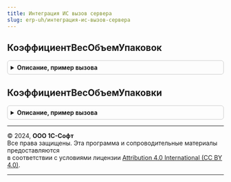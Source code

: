 ```yaml
---
title: Интеграция ИС вызов сервера
slug: erp-uh/интеграция-ис-вызов-сервера
---
```



## КоэффициентВесОбъемУпаковок
<details style="margin: 1em 0; padding: 0.5em; border: 1px solid #ccc; border-radius: 6px;">

<summary style="font-weight: bold; cursor: pointer;">Описание, пример вызова</summary>

```bsl

// Возвращает значения коэффициента, веса, объема упаковок и тип измеряемой величины.
//
// Параметры:
//  ВходящиеДанные - ТаблицаЗначений, ТабличнаяЧасть - Таблица с колонками:
//   * Номенклатура - ОпределяемыйТип.Номенклатура - Ссылка на номенклатуру - обязательно для указания.
//   * Упаковка     - ОпределяемыйТип.Упаковка - Упаковка, данные которой нужно получить - если не указана,
//                                               тогда получаются данные базовой единицы измерения номенклатуры.
//                 - Массив из Структура со свойствами:
//   * Номенклатура - ОпределяемыйТип.Номенклатура - см.ТаблицаЗначений
//   * Упаковка     - ОпределяемыйТип.Упаковка - см.ТаблицаЗначений
//                 - Массив из ОпределяемыйТип.Номенклатура - см.ТаблицаЗначений, Упаковка считается не указанной.
//  ВесОбъемУпаковкиВЕдиницеКонстантИС - Булево - Если ЛОЖЬ, то вес и объем возвращаются в единицах измерения веса и объема,
//                                                иначе - в единицах измерения, указанных в константах:
//                                                ЕдиницаИзмеренияКилограммИС, ЕдиницаИзмеренияЛитрИС.
// Возвращаемое значение:
//  Соответствие - Соответствие из КлючИЗначение:
//   * Ключ - ОпределяемыйТип.Номенклатура,
//   * Значение - Соответствие из КлючИЗначение:
//    * Ключ - ОпределяемыйТип.Упаковка,
//    * Значение - Структура со свойствами:
//     * Коэффициент - Число - Разрядность (15, 3).
//     * Вес         - Число - Разрядность (15, 3).
//     * Объем       - Число - Разрядность (15, 3).
//     * ТипИзмеряемойВеличиныВес   - Булево - Устанавливается в значение Истина, если единица измерения номенклатуры
//                                             или упаковка, является единицой измерения веса.
//     * ТипИзмеряемойВеличиныОбъем - Булево - Устанавливается в значение Истина, если единица измерения номенклатуры
//                                             или упаковка, является единицой измерения объема.
//
Функция КоэффициентВесОбъемУпаковок(ВходящиеДанные, ВесОбъемУпаковкиВЕдиницеКонстантИС = Истина) Экспорт
```

Пример вызова
```bsl
Результат = ИнтеграцияИСВызовСервера.КоэффициентВесОбъемУпаковок(ВходящиеДанные, ВесОбъемУпаковкиВЕдиницеКонстантИС);
```
</details>

## КоэффициентВесОбъемУпаковки
<details style="margin: 1em 0; padding: 0.5em; border: 1px solid #ccc; border-radius: 6px;">

<summary style="font-weight: bold; cursor: pointer;">Описание, пример вызова</summary>

```bsl

// Возвращает коэффициент упаковки, вес упаковки в килограммах, объем упаковки в литрах и тип измеряемой величины.
//
// Параметры:
//  Номенклатура - ОпределяемыйТип.Номенклатура - Номенклатура
//  Упаковка - ОпределяемыйТип.Упаковка, ОпределяемыйТип.ЕдиницаИзмерения, Неопределено - Упаковка
//  КэшированныеЗначения - Неопределено - кэшированные значения не используются,
//                         Структура - кэшированные значения:
//                          Ключ - "КоэффициентВесОбъемУпаковки", Значение - Соответствие:
//                          Ключ - Номенклатура,                  Значение - Соответствие:
//                          Ключ - Упаковка,                      Значение - Структура:
//                           Ключ - "Коэффициент", Значение - Число,
//                           Ключ - "Вес",         Значение - Число,
//                           Ключ - "Объем",       Значение - Число.
//                           Ключ - "ТипИзмеряемойВеличиныВес"   - Значение - Булево.
//                           Ключ - "ТипИзмеряемойВеличиныОбъем" - Значение - Булево.
// Возвращаемое значение:
//  Структура - Структура со свойствами:
//   * Коэффициент - Число - Коэффициент упаковки.
//   * Вес         - Число - Вес упаковки в килограммах.
//   * Объем       - Число - Объем упаковки в литрах.
//   * ТипИзмеряемойВеличиныВес   - Булево - Устанавливается в значение Истина, если единица измерения номенклатуры
//                                           или упаковка, является единицой измерения веса.
//   * ТипИзмеряемойВеличиныОбъем - Булево - Устанавливается в значение Истина, если единица измерения номенклатуры
//                                           или упаковка, является единицой измерения объема.
//
Функция КоэффициентВесОбъемУпаковки(Номенклатура, Упаковка = Неопределено, КэшированныеЗначения = Неопределено) Экспорт
```

Пример вызова
```bsl
Результат = ИнтеграцияИСВызовСервера.КоэффициентВесОбъемУпаковки(Номенклатура, Упаковка, КэшированныеЗначения);
```
</details>

---

© 2024, **ООО 1С-Софт**  
Все права защищены. Эта программа и сопроводительные материалы предоставляются  
в соответствии с условиями лицензии [Attribution 4.0 International (CC BY 4.0)](https://creativecommons.org/licenses/by/4.0/legalcode).

---

